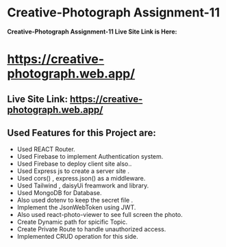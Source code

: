 # Creative-Photograph Assignment-11

**Creative-Photograph Assignment-11 Live Site Link is Here:**

# https://creative-photograph.web.app/

## Live Site Link: https://creative-photograph.web.app/

## Used Features for this Project are:

- Used REACT Router.
- Used Firebase to implement Authentication system.
- Used Firebase to deploy client site also..
- Used Express js to create a server site .
- Used cors() , express.json() as a middleware.
- Used Tailwind , daisyUi freamwork and library.
- Used MongoDB for Database.
- Also used dotenv to keep the secret file .
- Implement the JsonWebToken using JWT.
- Also used react-photo-viewer to see full screen the photo.
- Create Dynamic path for spicific Topic.
- Create Private Route to handle unauthorized access.
- Implemented CRUD operation for this side.